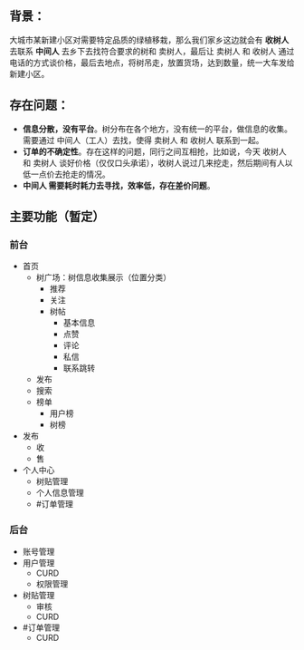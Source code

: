 ## 背景：

大城市某新建小区对需要特定品质的绿植移栽，那么我们家乡这边就会有 **收树人** 去联系 **中间人** 去乡下去找符合要求的树和 卖树人，最后让 卖树人 和 收树人 通过电话的方式谈价格，最后去地点，将树吊走，放置货场，达到数量，统一大车发给新建小区。

## 存在问题：

- **信息分散，没有平台**。树分布在各个地方，没有统一的平台，做信息的收集。需要通过 中间人（工人）去找，使得 卖树人 和 收树人 联系到一起。
- **订单的不确定性**。存在这样的问题，同行之间互相抢，比如说，今天 收树人 和 卖树人 谈好价格（仅仅口头承诺），收树人说过几来挖走，然后期间有人以低一点价去抢走的情况。
- **中间人 需要耗时耗力去寻找，效率低，存在差价问题**。

## 主要功能（暂定）

### 前台

- 首页
  - 树广场：树信息收集展示（位置分类）
    - 推荐
    - 关注
    - 树帖
      - 基本信息
      - 点赞
      - 评论
      - 私信
      - 联系跳转
  - 发布
  - 搜索
  - 榜单
    - 用户榜
    - 树榜
- 发布
  - 收
  - 售
- 个人中心
  - 树贴管理
  - 个人信息管理
  - #订单管理

### 后台

- 账号管理
- 用户管理
  - CURD
  - 权限管理
- 树贴管理
  - 审核
  - CURD
- #订单管理
  - CURD

